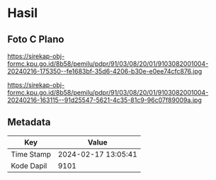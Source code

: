 # Hasil

## Foto C Plano

https://sirekap-obj-formc.kpu.go.id/8b58/pemilu/pdpr/91/03/08/20/01/9103082001004-20240216-175350--fe1683bf-35d6-4206-b30e-e0ee74cfc876.jpg

https://sirekap-obj-formc.kpu.go.id/8b58/pemilu/pdpr/91/03/08/20/01/9103082001004-20240216-163115--91d25547-5621-4c35-81c9-96c07f89009a.jpg


## Metadata

| Key        | Value               |
| ---------- | ------------------- |
| Time Stamp | 2024-02-17 13:05:41 |
| Kode Dapil | 9101                |



